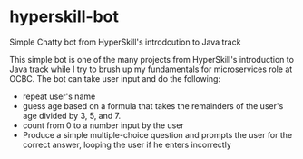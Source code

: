 # hyperskill-bot
Simple Chatty bot from HyperSkill's introdcution to Java track

This simple bot is one of the many projects from HyperSkill's introduction to Java track while I try to brush up my fundamentals for microservices role at OCBC.
The bot can take user input and do the following:
  - repeat user's name
  - guess age based on a formula that takes the remainders of the user's age divided by 3, 5, and 7.
  - count from 0 to a number input by the user
  - Produce a simple multiple-choice question and prompts the user for the correct answer, looping the user if he enters incorrectly
